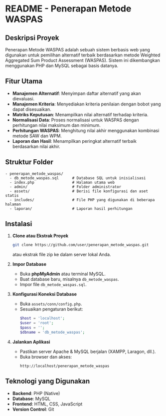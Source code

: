 # README - Penerapan Metode WASPAS

## Deskripsi Proyek
Penerapan Metode WASPAS adalah sebuah sistem berbasis web yang digunakan untuk pemilihan alternatif terbaik berdasarkan metode Weighted Aggregated Sum Product Assessment (WASPAS). Sistem ini dikembangkan menggunakan PHP dan MySQL sebagai basis datanya.

## Fitur Utama
- **Manajemen Alternatif**: Menyimpan daftar alternatif yang akan dievaluasi.
- **Manajemen Kriteria**: Menyediakan kriteria penilaian dengan bobot yang dapat disesuaikan.
- **Matriks Keputusan**: Menampilkan nilai alternatif terhadap kriteria.
- **Normalisasi Data**: Proses normalisasi untuk WASPAS dengan perhitungan nilai maksimum dan minimum.
- **Perhitungan WASPAS**: Menghitung nilai akhir menggunakan kombinasi metode SAW dan WPM.
- **Laporan dan Hasil**: Menampilkan peringkat alternatif terbaik berdasarkan nilai akhir.

## Struktur Folder
```
- penerapan_metode_waspas/
  - db_metode_waspas.sql      # Database SQL untuk inisialisasi
  - index.php                 # Halaman utama web
  - admin/                    # Folder administrator
  - assets/                   # Berisi file konfigurasi dan aset statis
  - includes/                 # File PHP yang digunakan di beberapa halaman
  - laporan/                  # Laporan hasil perhitungan
```

## Instalasi
1. **Clone atau Ekstrak Proyek**
   ```sh
   git clone https://github.com/user/penerapan_metode_waspas.git
   ```
   atau ekstrak file zip ke dalam server lokal Anda.

2. **Impor Database**
   - Buka **phpMyAdmin** atau terminal MySQL.
   - Buat database baru, misalnya `db_metode_waspas`.
   - Impor file `db_metode_waspas.sql`.

3. **Konfigurasi Koneksi Database**
   - Buka `assets/conn/config.php`.
   - Sesuaikan pengaturan berikut:
     ```php
     $host = 'localhost';
     $user = 'root';
     $pass = '';
     $dbname = 'db_metode_waspas';
     ```

4. **Jalankan Aplikasi**
   - Pastikan server Apache & MySQL berjalan (XAMPP, Laragon, dll.).
   - Buka browser dan akses:
     ```
     http://localhost/penerapan_metode_waspas
     ```

## Teknologi yang Digunakan
- **Backend**: PHP (Native)
- **Database**: MySQL
- **Frontend**: HTML, CSS, JavaScript
- **Version Control**: Git



